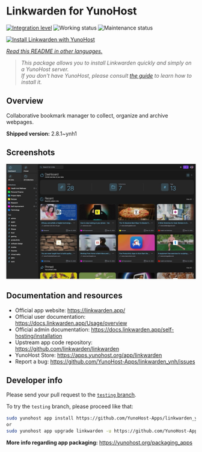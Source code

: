 <!--
N.B.: This README was automatically generated by <https://github.com/YunoHost/apps/tree/master/tools/readme_generator>
It shall NOT be edited by hand.
-->

# Linkwarden for YunoHost

[![Integration level](https://dash.yunohost.org/integration/linkwarden.svg)](https://ci-apps.yunohost.org/ci/apps/linkwarden/) ![Working status](https://ci-apps.yunohost.org/ci/badges/linkwarden.status.svg) ![Maintenance status](https://ci-apps.yunohost.org/ci/badges/linkwarden.maintain.svg)

[![Install Linkwarden with YunoHost](https://install-app.yunohost.org/install-with-yunohost.svg)](https://install-app.yunohost.org/?app=linkwarden)

*[Read this README in other languages.](./ALL_README.md)*

> *This package allows you to install Linkwarden quickly and simply on a YunoHost server.*  
> *If you don't have YunoHost, please consult [the guide](https://yunohost.org/install) to learn how to install it.*

## Overview

Collaborative bookmark manager to collect, organize and archive webpages.


**Shipped version:** 2.8.1~ynh1

## Screenshots

![Screenshot of Linkwarden](./doc/screenshots/dashboard.jpg)

## Documentation and resources

- Official app website: <https://linkwarden.app/>
- Official user documentation: <https://docs.linkwarden.app/Usage/overview>
- Official admin documentation: <https://docs.linkwarden.app/self-hosting/installation>
- Upstream app code repository: <https://github.com/linkwarden/linkwarden>
- YunoHost Store: <https://apps.yunohost.org/app/linkwarden>
- Report a bug: <https://github.com/YunoHost-Apps/linkwarden_ynh/issues>

## Developer info

Please send your pull request to the [`testing` branch](https://github.com/YunoHost-Apps/linkwarden_ynh/tree/testing).

To try the `testing` branch, please proceed like that:

```bash
sudo yunohost app install https://github.com/YunoHost-Apps/linkwarden_ynh/tree/testing --debug
or
sudo yunohost app upgrade linkwarden -u https://github.com/YunoHost-Apps/linkwarden_ynh/tree/testing --debug
```

**More info regarding app packaging:** <https://yunohost.org/packaging_apps>

